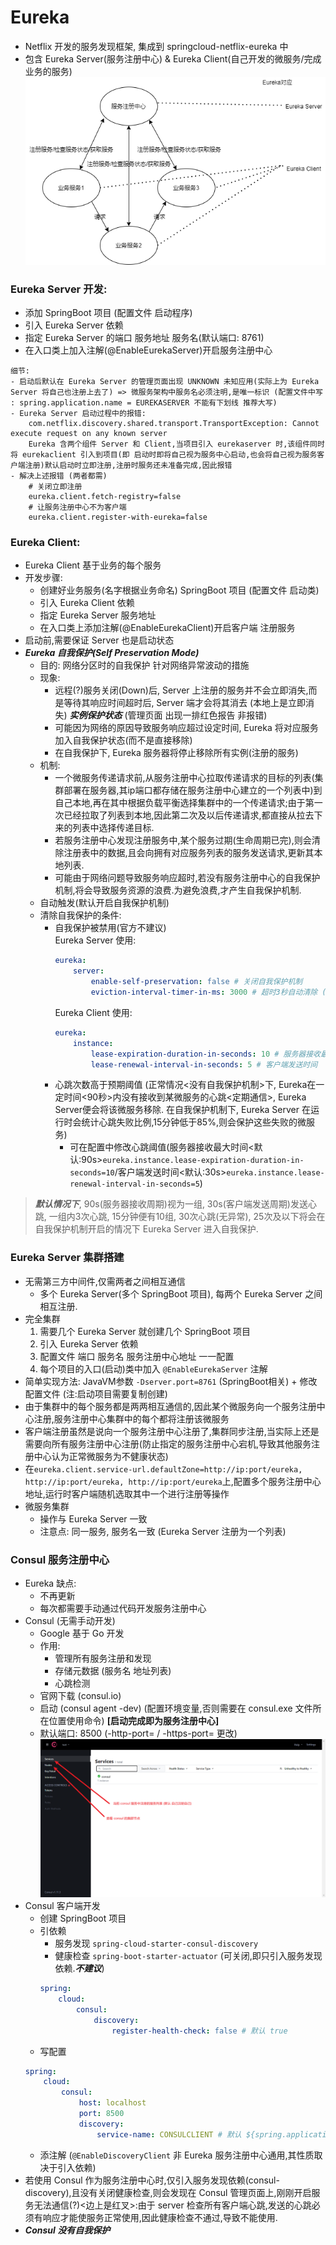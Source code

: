 # Eureka
- Netflix 开发的服务发现框架, 集成到 springcloud-netflix-eureka 中 
- 包含 Eureka Server(服务注册中心) & Eureka Client(自己开发的微服务/完成业务的服务) <br> 
    ![服务注册中心](image/SpringCloud服务注册中心.png)
### Eureka Server 开发:
- 添加 SpringBoot 项目 (配置文件 启动程序)
- 引入 Eureka Server 依赖
- 指定 Eureka Server 的端口 服务地址 服务名(默认端口: 8761)
- 在入口类上加入注解(@EnableEurekaServer)开启服务注册中心
``` 
细节:
- 启动后默认在 Eureka Server 的管理页面出现 UNKNOWN 未知应用(实际上为 Eureka Server 将自己也注册上去了) => 微服务架构中服务名必须注明,是唯一标识 (配置文件中写 : spring.application.name = EUREKASERVER 不能有下划线 推荐大写)
- Eureka Server 启动过程中的报错: 
    com.netflix.discovery.shared.transport.TransportException: Cannot execute request on any known server
    Eureka 含两个组件 Server 和 Client,当项目引入 eurekaserver 时,该组件同时将 eurekaclient 引入到项目(即 启动时即将自己视为服务中心启动,也会将自己视为服务客户端注册)默认启动时立即注册,注册时服务还未准备完成,因此报错
- 解决上述报错 (两者都需)
    # 关闭立即注册
    eureka.client.fetch-registry=false
    # 让服务注册中心不为客户端
    eureka.client.register-with-eureka=false
```
### Eureka Client:
- Eureka Client 基于业务的每个服务
- 开发步骤:
    - 创建好业务服务(名字根据业务命名) SpringBoot 项目 (配置文件 启动类)
    - 引入 Eureka Client 依赖
    - 指定 Eureka Server 服务地址
    - 在入口类上添加注解(@EnableEurekaClient)开启客户端 注册服务
- 启动前,需要保证 Server 也是启动状态
- ***Eureka 自我保护(Self Preservation Mode)***
    - 目的: 网络分区时的自我保护 针对网络异常波动的措施
    - 现象:
        - 远程(?)服务关闭(Down)后, Server 上注册的服务并不会立即消失,而是等待其响应时间超时后, Server 端才会将其消去 (本地上是立即消失) ***实例保护状态*** (管理页面 出现一排红色报告 非报错)
        - 可能因为网络的原因导致服务响应超过设定时间, Eureka 将对应服务加入自我保护状态(而不是直接移除)
        - 在自我保护下, Eureka 服务器将停止移除所有实例(注册的服务)
    - 机制:
        - 一个微服务传递请求前,从服务注册中心拉取传递请求的目标的列表(集群部署在服务器,其ip端口都存储在服务注册中心建立的一个列表中)到自己本地,再在其中根据负载平衡选择集群中的一个传递请求;由于第一次已经拉取了列表到本地,因此第二次及以后传递请求,都直接从拉去下来的列表中选择传递目标.
        - 若服务注册中心发现注册服务中,某个服务过期(生命周期已完),则会清除注册表中的数据,且会向拥有对应服务列表的服务发送请求,更新其本地列表.
        - 可能由于网络问题导致服务响应超时,若没有服务注册中心的自我保护机制,将会导致服务资源的浪费.为避免浪费,才产生自我保护机制.
    - 自动触发(默认开启自我保护机制)
    - 清除自我保护的条件:
        - 自我保护被禁用(官方不建议) <br>
            Eureka Server 使用:
            ```yaml
            eureka: 
                server:
                    enable-self-preservation: false # 关闭自我保护机制
                    eviction-interval-timer-in-ms: 3000 # 超时3秒自动清除 (默认 60 * 1000 => 1分钟)
            ```
            Eureka Client 使用:
            ```yaml
            eureka:
                instance:
                    lease-expiration-duration-in-seconds: 10 # 服务器接收最大时间
                    lease-renewal-interval-in-seconds: 5 # 客户端发送时间
            ```
        - 心跳次数高于预期阈值 (正常情况<没有自我保护机制>下, Eureka在一定时间<90秒>内没有接收到某微服务的心跳<定期通信>, Eureka Server便会将该微服务移除. 在自我保护机制下, Eureka Server 在运行时会统计心跳失败比例,15分钟低于85%,则会保护这些失败的微服务)
            - 可在配置中修改心跳阈值(服务器接收最大时间<默认:90s>`eureka.instance.lease-expiration-duration-in-seconds=10`/客户端发送时间<默认:30s>`eureka.instance.lease-renewal-interval-in-seconds=5`)

> ***默认情况下***, 90s(服务器接收周期)视为一组, 30s(客户端发送周期)发送心跳, 一组内3次心跳, 15分钟便有10组, 30次心跳(无异常), 25次及以下将会在自我保护机制开启的情况下 Eureka Server 进入自我保护.
### Eureka Server 集群搭建
- 无需第三方中间件,仅需两者之间相互通信
    - 多个 Eureka Server(多个 SpringBoot 项目), 每两个 Eureka Server 之间相互注册.
- 完全集群
    1. 需要几个 Eureka Server 就创建几个 SpringBoot 项目
    2. 引入 Eureka Server 依赖
    3. 配置文件 端口 服务名 服务注册中心地址 一一配置
    4. 每个项目的入口(启动)类中加入 `@EnableEurekaServer` 注解
- 简单实现方法: JavaVM参数 `-Dserver.port=8761` (SpringBoot相关) + 修改配置文件 (注:启动项目需要复制创建)
- 由于集群中的每个服务都是两两相互通信的,因此某个微服务向一个服务注册中心注册,服务注册中心集群中的每个都将注册该微服务
- 客户端注册虽然是说向一个服务注册中心注册了,集群同步注册,当实际上还是需要向所有服务注册中心注册(防止指定的服务注册中心宕机,导致其他服务注册中心认为正常微服务为不健康状态)
- 在`eureka.client.service-url.defaultZone=http://ip:port/eureka, http://ip:port/eureka, http://ip:port/eureka`上,配置多个服务注册中心地址,运行时客户端随机选取其中一个进行注册等操作
- 微服务集群
    - 操作与 Eureka Server 一致
    - 注意点: 同一服务, 服务名一致 (Eureka Server 注册为一个列表)
### Consul 服务注册中心
- Eureka 缺点:
    - 不再更新
    - 每次都需要手动通过代码开发服务注册中心
- Consul (无需手动开发)
    - Google 基于 Go 开发
    - 作用:
        - 管理所有服务注册和发现
        - 存储元数据 (服务名 地址列表)
        - 心跳检测
    - 官网下载 (consul.io)
    - 启动 (consul agent -dev) (配置环境变量,否则需要在 consul.exe 文件所在位置使用命令) **[启动完成即为服务注册中心]**
    - 默认端口: 8500 (-http-port= / -https-port= 更改)
    ![consul页面](../image/consul页面简介.png)
- Consul 客户端开发
    - 创建 SpringBoot 项目
    - 引依赖 
        - 服务发现 `spring-cloud-starter-consul-discovery`
        - 健康检查 `spring-boot-starter-actuator` (可关闭,即只引入服务发现依赖.***不建议***)
        ```yaml
        spring:
            cloud:
                consul:
                    discovery:
                        register-health-check: false # 默认 true
        ```
    - 写配置 
    ```yaml
    spring:
        cloud:
            consul:
                host: localhost
                port: 8500
                discovery:
                    service-name: CONSULCLIENT # 默认 ${spring.application.name} 指定当前服务注册名
    ```
    - 添注解 (`@EnableDiscoveryClient` 非 Eureka 服务注册中心通用,其性质取决于引入依赖)
- 若使用 Consul 作为服务注册中心时,仅引入服务发现依赖(consul-discovery),且没有关闭健康检查,则会发现在 Consul 管理页面上,刚刚开启服务无法通信(?)<边上是红叉>:由于 server 检查所有客户端心跳,发送的心跳必须有响应才能使服务正常使用,因此健康检查不通过,导致不能使用.
- ***Consul 没有自我保护***